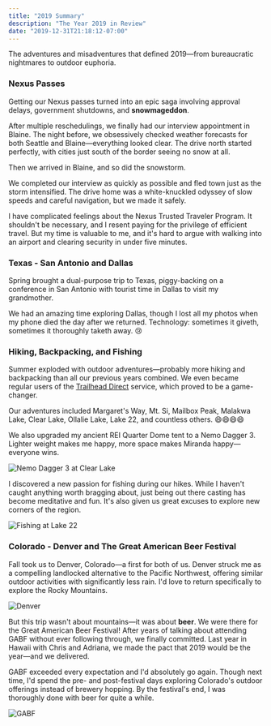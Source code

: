 ```yaml
---
title: "2019 Summary"
description: "The Year 2019 in Review"
date: "2019-12-31T21:18:12-07:00"
---
```


The adventures and misadventures that defined 2019—from bureaucratic nightmares to outdoor euphoria.

### Nexus Passes

Getting our Nexus passes turned into an epic saga involving approval delays, government shutdowns, and **snowmageddon**.

After multiple reschedulings, we finally had our interview appointment in Blaine. The night before, we obsessively checked weather forecasts for both Seattle and Blaine—everything looked clear. The drive north started perfectly, with cities just south of the border seeing no snow at all.

Then we arrived in Blaine, and so did the snowstorm.

We completed our interview as quickly as possible and fled town just as the storm intensified. The drive home was a white-knuckled odyssey of slow speeds and careful navigation, but we made it safely.

I have complicated feelings about the Nexus Trusted Traveler Program. It shouldn't be necessary, and I resent paying for the privilege of efficient travel. But my time is valuable to me, and it's hard to argue with walking into an airport and clearing security in under five minutes.

### Texas - San Antonio and Dallas

Spring brought a dual-purpose trip to Texas, piggy-backing on a conference in San Antonio with tourist time in Dallas to visit my grandmother.

We had an amazing time exploring Dallas, though I lost all my photos when my phone died the day after we returned. Technology: sometimes it giveth, sometimes it thoroughly taketh away. 😢

### Hiking, Backpacking, and Fishing

Summer exploded with outdoor adventures—probably more hiking and backpacking than all our previous years combined. We even became regular users of the [Trailhead Direct](https://trailheaddirect.org) service, which proved to be a game-changer.

Our adventures included Margaret's Way, Mt. Si, Mailbox Peak, Malakwa Lake, Clear Lake, Ollalie Lake, Lake 22, and countless others. 😄😄😄😄

We also upgraded my ancient REI Quarter Dome tent to a Nemo Dagger 3. Lighter weight makes me happy, more space makes Miranda happy—everyone wins.

![Nemo Dagger 3 at Clear Lake](/img/2019-summary-1.jpg)

I discovered a new passion for fishing during our hikes. While I haven't caught anything worth bragging about, just being out there casting has become meditative and fun. It's also given us great excuses to explore new corners of the region.

![Fishing at Lake 22](/img/2019-summary-2.jpg)

### Colorado - Denver and The Great American Beer Festival

Fall took us to Denver, Colorado—a first for both of us. Denver struck me as a compelling landlocked alternative to the Pacific Northwest, offering similar outdoor activities with significantly less rain. I'd love to return specifically to explore the Rocky Mountains.

![Denver](/img/2019-summary-4.jpg)

But this trip wasn't about mountains—it was about **beer**. We were there for the Great American Beer Festival! After years of talking about attending GABF without ever following through, we finally committed. Last year in Hawaii with Chris and Adriana, we made the pact that 2019 would be the year—and we delivered.

GABF exceeded every expectation and I'd absolutely go again. Though next time, I'd spend the pre- and post-festival days exploring Colorado's outdoor offerings instead of brewery hopping. By the festival's end, I was thoroughly done with beer for quite a while.

![GABF](/img/2019-summary-3.jpg)



